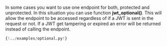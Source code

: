 In some cases you want to use one endpoint for both, protected and unprotected. In this situation you can use function **jwt_optional()**. This will allow the endpoint to be accessed regardless of if a JWT is sent in the request or not. If a JWT get tampering or expired an error will be returned instead of calling the endpoint.

```python hl_lines="37"
{!../examples/optional.py!}
```
